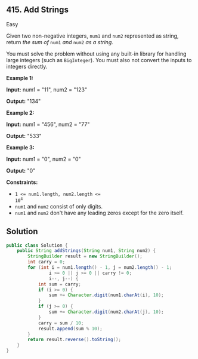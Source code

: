 ## 415\. Add Strings

Easy

Given two non-negative integers, `num1` and `num2` represented as string, return _the sum of_ `num1` _and_ `num2` _as a string_.

You must solve the problem without using any built-in library for handling large integers (such as `BigInteger`). You must also not convert the inputs to integers directly.

**Example 1:**

**Input:** num1 = "11", num2 = "123"

**Output:** "134" 

**Example 2:**

**Input:** num1 = "456", num2 = "77"

**Output:** "533" 

**Example 3:**

**Input:** num1 = "0", num2 = "0"

**Output:** "0" 

**Constraints:**

*   <code>1 <= num1.length, num2.length <= 10<sup>4</sup></code>
*   `num1` and `num2` consist of only digits.
*   `num1` and `num2` don't have any leading zeros except for the zero itself.

## Solution

```java
public class Solution {
    public String addStrings(String num1, String num2) {
        StringBuilder result = new StringBuilder();
        int carry = 0;
        for (int i = num1.length() - 1, j = num2.length() - 1;
                i >= 0 || j >= 0 || carry != 0;
                i--, j--) {
            int sum = carry;
            if (i >= 0) {
                sum += Character.digit(num1.charAt(i), 10);
            }
            if (j >= 0) {
                sum += Character.digit(num2.charAt(j), 10);
            }
            carry = sum / 10;
            result.append(sum % 10);
        }
        return result.reverse().toString();
    }
}
```